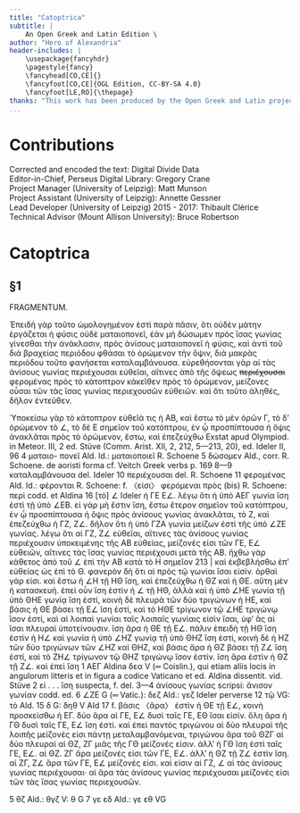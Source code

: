 ```yaml
---
title: "Catoptrica"
subtitle: |
	An Open Greek and Latin Edition \ 
author: "Hero of Alexandria"
header-includes: | 
	\usepackage{fancyhdr}
	\pagestyle{fancy}
	\fancyhead[CO,CE]{}
	\fancyfoot[CO,CE]{OGL Edition, CC-BY-SA 4.0}
	\fancyfoot[LE,RO]{\thepage}
thanks: "This work has been produced by the Open Greek and Latin project through the help of volunteers. See contributions for details."
...
```


# Contributions  

Corrected and encoded the text: Digital Divide Data  
 Editor-in-Chief, Perseus Digital Library: Gregory Crane  
 Project Manager (University of Leipzig): Matt Munson  
 Project Assistant (University of Leipzig): Annette Gessner  
 Lead Developer (University of Leipzig) 2015 - 2017: Thibault Clérice  
 Technical Advisor (Mount Allison University): Bruce Robertson  

# Catoptrica  

## §1  

<head>FRAGMENTUM.</head>
<p>Ἐπειδὴ γὰρ τοῦτο ὡμολογημένον ἐστὶ παρὰ πᾶσιν,
ὅτι οὐδὲν μάτην ἐργάζεται ἡ φύσις οὐδὲ ματαιοπονεῖ,
ἐὰν μὴ δώσωμεν πρὸς ἴσας γωνίας γίνεσθαι τὴν ἀνάκλασιν,
πρὸς ἀνίσους ματαιοπονεῖ ἡ φύσις, καὶ ἀντὶ
τοῦ διὰ βραχείας περιόδου φθάσαι τὸ ὁρώμενον τὴν
ὄψιν, διὰ μακρᾶς περιόδου τοῦτο φανήσεται καταλαμβάνουσα.
εὑρεθήσονται γὰρ αἱ τὰς ἀνίσους γωνίας
περιέχουσαι εὐθεῖαι, αἵτινες ἀπὸ τῆς ὄψεως <del>περιέχουσαι</del>
<sic>φερομένας</sic> πρὸς τὸ κάτοπτρον κἀκεῖθεν πρὸς
τὸ ὁρώμενον, μείζονες οὖσαι τῶν τὰς ἴσας γωνίας
περιεχουσῶν εὐθειῶν. καὶ ὅτι τοῦτο ἀληθές, δῆλον
ἐντεῦθεν.</p>
<p>Ὑποκείσω γὰρ τὸ κάτοπτρον εὐθεῖά τις ἡ ΑΒ,
καὶ ἔστω τὸ μὲν ὁρῶν Γ, τὸ δʼ ὁρώμενον τὸ &#8736;, τὸ
δὲ Ε σημεῖον τοῦ κατόπτρου, ἐν ᾧ προσπίπτουσα ἡ
ὄψις ἀνακλᾶται πρὸς τὸ ὁρώμενον, ἔστω, καὶ ἐπεζεύχθω
<note type="footnote">Exstat apud Olympiod. in Meteor. III, 2 ed. Stüve (Comm.
Arist. XIl, 2, 212, 5—213, 20), ed. Ideler II, 96 4 ματαιο-
πονεῖ Ald. ld.: ματαιοποιεῖ R. Schoene 5 δώσομεν Ald., corr.
R. Schoene. de aoristi forma cf. Veitch Greek verbs p. 169</note>
<note type="footnote">8—9 καταλαμβάνουσα del. Ideler 10 περιέχουσαι del.
R. Schoene 11 φερομένας Ald. Id.: φέρονται R. Schoene:
f. 〈εἰσι〉 φερόμεναι πρὸς (bis) R. Schoene: περὶ codd. et
Aldina 16 [τὸ] &#8736; Ideler</note>

<pb n="370"/>
ἡ ΓΕ Ε&#8736;. λέγω ὅτι ἡ ὑπὸ ΑΕΓ γωνία ἴση ἐστὶ τῇ ὑπὸ
&#8736;ΕΒ. εἰ γὰρ μὴ ἔστιν ἴση, ἔστω ἕτερον σημεῖον τοῦ
κατόπτρου, ἐν ᾧ προσπίπτουσα ἡ ὄψις πρὸς ἀνίσους
γωνίας ἀνακλᾶται, τὸ Ζ, καὶ ἐπεζεύχθω ἡ ΓΖ, Ζ&#8736;.
δῆλον ὅτι ἡ ὑπὸ ΓΖΑ γωνία μείζων ἐστὶ τῆς ὑπὸ <lb n="5"/>
&#8736;ΖΕ γωνίας. λέγω ὅτι αἱ ΓΖ, Ζ&#8736; εὐθεῖαι, αἵτινες τὰς
ἀνίσους γωνίας περιέχουσιν ὑποκειμένης τῆς ΑΒ εὐθείας,
μείζονές εἰσι τῶν ΓΕ, Ε&#8736; εὐθειῶν, αἵτινες τὰς
ἴσας γωνίας περιέχουσι μετὰ τῆς ΑΒ. ἤχθω γὰρ κάθετος
ἀπὸ τοῦ &#8736; ἐπὶ τὴν ΑΒ κατὰ τὸ Η σημεῖον <lb n="10"/>
<note type="marginal">213</note> | καὶ ἐκβεβλήσθω ἐπʼ εὐθείας ὡς ἐπὶ τὸ Θ. φανερὸν
δὴ ὅτι αἱ πρὸς τῷ γωνίαι ἴσαι εἰσίν. ὀρθαὶ γάρ
εἰσι. καὶ ἔστω ἡ &#8736;Η τῇ ΗΘ ἴση, καὶ ἐπεζεύχθω ἡ
ΘΖ καὶ ἡ ΘΕ. αὕτη μὲν ἡ κατασκευή. ἐπεὶ οὖν ἴση
ἐστὶν ἡ &#8736; τῇ ΗΘ, ἀλλὰ καὶ ἡ ὑπὸ &#8736;ΗΕ γωνία <lb n="15"/>
τῇ ὑπὸ ΘΗΕ γωνίᾳ ἴση ἐστί, κοινὴ δὲ πλευρὰ τῶν
δύο τριγώνων ἡ ΗΕ, καὶ βάσις ἡ ΘΕ βάσει τῇ Ε&#8736;
ἴση ἐστί, καὶ τὸ ΗΘΕ τρίγωνον τῷ &#8736;ΗΕ τριγώνῳ
ἴσον ἐστί, καὶ <add cause="omitted">αἱ</add> λοιπαὶ γωνίαι ταῖς λοιπαῖς γωνίαις
εἰσὶν ἴσαι, ὑφʼ ἃς αἱ ἴσαι πλευραὶ ὑποτείνουσιν. ἴση <lb n="20"/>
ἄρα ἡ ΘΕ τῇ Ε&#8736;. πάλιν ἐπειδὴ τῇ ΗΘ ἴση ἐστὶν
ἡ Η&#8736; καὶ γωνία ἡ ὑπὸ &#8736;ΗΖ γωνίᾳ τῇ ὑπὸ ΘΗΖ
ἴση ἐστί, κοινὴ δὲ ἡ ΗΖ τῶν δύο τριγώνων τῶν &#8736;ΗΖ
καὶ ΘΗΖ, καὶ βάσις ἄρα ἡ ΘΖ βάσει τῇ Ζ&#8736; ἴση
ἐστί, καὶ τὸ ΖΗ&#8736; τρίγωνον τῷ ΘΗΖ τριγώνῳ ἴσον <lb n="25"/>
ἐστίν. ἴση ἄρα ἐστὶν ἡ ΘΖ τῇ Ζ&#8736;. καὶ ἐπεὶ ἴση
<note type="footnote">1 ΑΕΓ Aldina δεα V (═ Coislin.), qui etiam aliis locis
in angulorum litteris et in figura a codice Vaticano et ed.
Aldina dissentit. vid. Stüve 2 εἰ . . . ἴση suspecta, f. del.</note>
<note type="footnote">3—4 ἀνίσους γωνίας scripsi: ἄνισον γωνίαν codd. ed.</note>
<note type="footnote">6 &#8736;ΖΕ G (═ Vatic.): δεζ Ald.: γεζ Ideler perverse 12 τῷ</note>
VG: τὸ Ald. 15 δ G: δηθ V AId 17 f. βάσις 〈ἄρα〉

<pb n="372"/>
ἐστὶν ἡ ΘΕ τῇ Ε&#8736;, κοινὴ προσκείσθω ἡ ΕΓ. δύο
ἄρα αἱ ΓΕ, Ε&#8736; δυσὶ ταῖς ΓΕ, ΕΘ ἴσαι εἰσίν. ὅλη
ἄρα ἡ ΓΘ δυσὶ ταῖς ΓΕ, Ε&#8736; ἴση ἐστί. καὶ ἐπεὶ
παντὸς τριγώνου αἱ δύο πλευραὶ τῆς λοιπῆς μείζονές
εἰσι πάντῃ μεταλαμβανόμεναι, τριγώνου ἄρα τοῦ ΘΖΓ <lb n="5"/>
αἱ δύο πλευραὶ αἱ ΘΖ, ΖΓ μιᾶς τῆς ΓΘ μείζονές
εἰσιν. ἀλλʼ ἡ ΓΘ ἴση ἐστὶ ταῖς ΓΕ, Ε&#8736;. αἱ ΘΖ.
ΖΓ ἄρα μείζονές εἰσι τῶν ΓΕ, Ε&#8736;. ἀλλʼ ἡ ΘΖ τῇ
Ζ&#8736; ἐστὶν ἴση. αἱ ΖΓ, Ζ&#8736; ἄρα τῶν ΓΕ, Ε&#8736;
μείζονές εἰσι. καί εἰσιν αἱ ΓΖ, &#8736; αἱ τὰς ἀνίσους <lb n="10"/>
γωνίας περιέχουσαι· αἱ ἄρα τὰς ἀνίσους γωνίας περιέχουσαι
μείζονές εἰσι τῶν τὰς ἴσας γωνίας περιεχουσῶν.</p>
<note type="footnote">5 θζ Ald.: θγζ V: θ G 7 γε εδ Ald.: γε εθ VG</note>  

